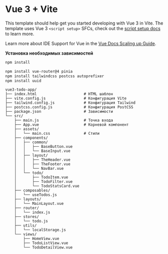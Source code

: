 # Vue 3 + Vite

This template should help get you started developing with Vue 3 in Vite. The template uses Vue 3 `<script setup>` SFCs, check out the [script setup docs](https://v3.vuejs.org/api/sfc-script-setup.html#sfc-script-setup) to learn more.

Learn more about IDE Support for Vue in the [Vue Docs Scaling up Guide](https://vuejs.org/guide/scaling-up/tooling.html#ide-support).

**Установка необходимых зависимостей**

```bash
npm install

npm install vue-router@4 pinia
npm install tailwindcss postcss autoprefixer
npm install uuid
```

```plaintxet
vue3-todo-app/
├── index.html                     # HTML шаблон
├── vite.config.js                 # Конфигурация Vite
├── tailwind.config.js             # Конфигурация Tailwind
├── postcss.config.js              # Конфигурация PostCSS
├── package.json                   # Зависимости
└── src/
    ├── main.js                    # Точка входа
    ├── App.vue                    # Корневой компонент
    ├── assets/
    │   └── main.css               # Стили
    ├── components/
    │   ├── common/
    │   │   ├── BaseButton.vue
    │   │   └── BaseInput.vue
    │   ├── layout/
    │   │   ├── TheHeader.vue
    │   │   ├── TheFooter.vue
    │   │   └── NavBar.vue
    │   └── todo/
    │       ├── TodoItem.vue
    │       ├── TodoFilter.vue
    │       └── TodoStatsCard.vue
    ├── composables/
    │   └── useTodos.js
    ├── layouts/
    │   └── MainLayout.vue
    ├── router/
    │   └── index.js
    ├── stores/
    │   └── todo.js
    ├── utils/
    │   └── localStorage.js
    └── views/
        ├── HomeView.vue
        ├── TodoListView.vue
        └── TodoDetailView.vue
```

